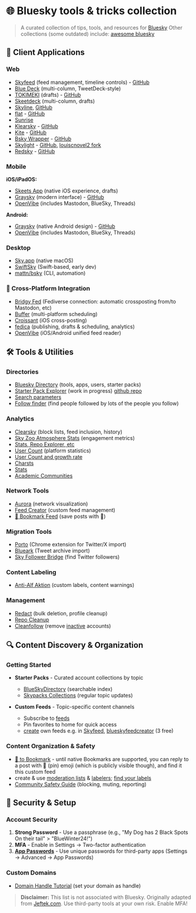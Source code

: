 # 🌐 Bluesky tools & tricks collection

> A curated collection of tips, tools, and resources for [Bluesky](https://bsky.app)
Other collections (some outdated) include: [awesome bluesky](https://github.com/notjuliet/awesome-bluesky)

## 📱 Client Applications

### Web
- [Skyfeed](https://skyfeed.app/) (feed management, timeline controls) - [GitHub](https://github.com/skyfeed-dev/app)
- [Blue Deck](https://deck.blue) (multi-column, TweetDeck-style)
- [TOKIMEKI](https://tokimeki.blue/login) (drafts) - [GitHub](https://github.com/spuithori/tokimekibluesky)
- [Skeetdeck](https://skeetdeck.pages.dev/) (multi-column, drafts)
- [Skyline](https://skyline.louisarge.com), [GitHub](https://github.com/louislva/skyline)
- [flat](https://flat.sabigara.com/login) - [GitHub](https://github.com/sabigara/flat)
- [Sunrise](https://sunrise.li)
- [Klearsky](https://klearsky.pages.dev/) - [GitHub](https://github.com/mimonelu/klearsky)
- [Kite](https://kite.black) - [GitHub](https://github.com/callmearta/kite)
- [Bsky Wrapper](https://blue.amazingca.dev) - [GitHub](https://github.com/Amazingca/BSKY-Wrapper)
- [Skylight](https://penpenpng.github.io/skylight) - [GitHub](https://github.com/penpenpng/skylight), [louiscnovel2 fork](https://github.com/louiscnovel2/skylight-bluesky-style)
- [Redsky](https://redsky.pages.dev/) - [GitHub](https://github.com/akanoren/redsky)

### Mobile

**iOS/iPadOS:**
- [Skeets App](https://www.skeetsapp.com) (native iOS experience, drafts)
- [Graysky](https://graysky.app/) (modern interface) - [GitHub](https://github.com/mozzius/graysky)
- [OpenVibe](https://apps.apple.com/us/app/openvibe-mastodon-bluesky/id1666230916) (includes Mastodon, BlueSky, Threads)
 
**Android:**
- [Graysky](https://graysky.app/) (native Android design) - [GitHub](https://github.com/mozzius/graysky)
- [OpenVibe](https://apps.apple.com/us/app/openvibe-mastodon-bluesky/id1666230916) (includes Mastodon, BlueSky, Threads)

### Desktop
- [Sky.app](https://github.com/jcsalterego/Sky.app) (native macOS)
- [SwiftSky](https://github.com/rmcan/swiftsky) (Swift-based, early dev)
- [mattn/bsky](https://github.com/mattn/bsky) (CLI, automation)

### 🔄 Cross-Platform Integration

- [Bridgy Fed](https://fed.brid.gy/) (Fediverse connection: automatic crossposting from/to Mastodon, etc)
- [Buffer](https://buffer.com) (multi-platform scheduling)
- [Croissant](https://apps.apple.com/us/app/croissant-cross-posting/id6670288979) (iOS cross-posting)
- [fedica](https://fedica.com/) (publishing, drafts & scheduling, analytics)
- [OpenVibe](https://apps.apple.com/us/app/openvibe-mastodon-bluesky/id1666230916) (iOS/Android unified feed reader)

## 🛠️ Tools & Utilities

### Directories
- [Bluesky Directory](https://blueskydirectory.com) (tools, apps, users, starter packs)
- [Starter Pack Explorer](https://starter-pack-explorer-o13o.vercel.app/) (work in progress) [github repo](https://github.com/CrispStrobe/starter-pack-explorer)
- [Search parameters](https://bsky.social/about/blog/05-31-2024-search)
- [Follow finder](https://bsky-follow-finder.theo.io/) (find people followed by lots of the people you follow)

### Analytics
- [Clearsky](https://clearsky.app) (block lists, feed inclusion, history)
- [Sky Zoo Atmosphere Stats](https://jyc.dev/at) (engagement metrics)
- [Stats, Repo Explorer, etc](https://bsky.jazco.dev/stats)
- [User Count](https://bsky-users.theo.io/) (platform statistics)
- [User Count and growth rate](https://bcounter.nat.vg/)
- [Charsts](https://bskycharts.edavis.dev/edavis.dev/bskycharts.edavis.dev/index.html)
- [Stats](https://blue.mackuba.eu/stats/)
- [Academic Communities](https://ketikagarg.github.io/blueSkyAcademicNetwork/network2.html)

### Network Tools
- [Aurora](https://aurora.ndimensional.xyz/) (network visualization)
- [Feed Creator](https://blueskyfeedcreator.com) (custom feed management)
- [📌 Bookmark Feed](https://bsky.app/profile/did:plc:q6gjnaw2blty4crticxkmujt/feed/my-pins) (save posts with 📌)

### Migration Tools
- [Porto](https://chromewebstore.google.com/detail/porto-port-your-tweets-to/ckilhjdflnaakopknngigiggfpnjaaop) (Chrome extension for Twitter/X import)
- [Blueark](https://blueark.app/) (Tweet archive import)
- [Sky Follower Bridge](https://chromewebstore.google.com/detail/sky-follower-bridge/behhbpbpmailcnfbjagknjngnfdojpko) (find Twitter followers)

### Content Labeling
- [Anti-Alf Aktion](https://bsky.app/profile/did:plc:e4elbtctnfqocyfcml6h2lf7) (custom labels, content warnings)

### Management
- [Redact](https://redact.dev/) (bulk deletion, profile cleanup)
- [Repo Cleanup](https://bsky.jazco.dev/stats)
- [Cleanfollow](https://cleanfollow-bsky.pages.dev/) (remove [inactive](https://mary-ext.codeberg.page/bluesky-quiet-posters/) accounts)

## 🔍 Content Discovery & Organization

### Getting Started
- **Starter Packs** - Curated account collections by topic
  - [BlueSkyDirectory](https://blueskydirectory.com/starter-packs/all) (searchable index)
  - [Skypacks Collections](https://bsky.app/profile/skypacks.bsky.social) (regular topic updates)

- **Custom Feeds** - Topic-specific content channels
  - Subscribe to [feeds](https://mackuba.eu/2024/02/21/bluesky-guide/#feeds)
  - Pin favorites to home for quick access
  - [create](https://goodfeeds.co/the-guide) own feeds e.g. in [Skyfeed](https://skyfeed.app/), [blueskyfeedcreator](https://blueskyfeedcreator.com/pricing) (3 free)

### Content Organization & Safety
- [📌 to Bookmark](https://bsky.app/profile/did:plc:q6gjnaw2blty4crticxkmujt/feed/my-pins) - until native Bookmarks are supported, you can reply to a post with 📌 (pin) emoji (which is publicly visible though), and find it this custom feed
- create & use [moderation lists](https://mackuba.eu/2024/02/21/bluesky-guide/#safety) & [labelers](https://web.archive.org/web/20240620103516/https://from-over-the-horizon.ghost.io/bluesky-crash-course-labelers/); [find your labels](https://blue.mackuba.eu/scanner/)
- [Community Safety Guide](https://bsky.app/profile/francesmeh.reviews/post/3lamkrhv6k22o) (blocking, muting, reporting)
  
## 🔐 Security & Setup

### Account Security
1. **Strong Password** - Use a passphrase (e.g., "My Dog has 2 Black Spots On their tail" > "BlueWinter24!")
2. **MFA** - Enable in Settings → Two-factor authentication
3. **[App Passwords](https://mackuba.eu/2024/02/21/bluesky-guide/#security)** - Use unique passwords for third-party apps (Settings → Advanced → App Passwords)

### Custom Domains
- [Domain Handle Tutorial](https://bsky.social/about/blog/4-28-2023-domain-handle-tutorial) (set your domain as handle)
  

> **Disclaimer:** This list is not associated with Bluesky. Originally adapted from [Jeftek.com](https://bsky.app/profile/jeftek.com). Use third-party tools at your own risk. Enable MFA!
